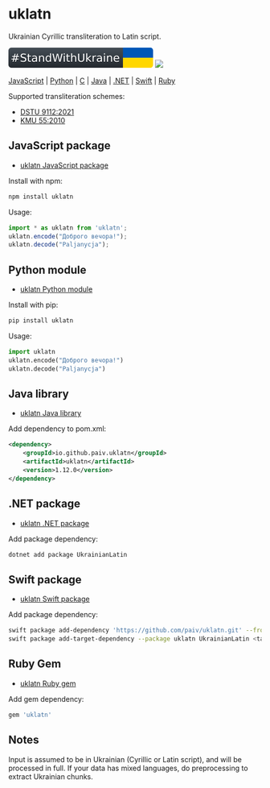 uklatn
==
Ukrainian Cyrillic transliteration to Latin script.

[![standwithukraine](docs/StandWithUkraine.svg)](https://ukrainewar.carrd.co/)
[![](https://github.com/paiv/uklatn/actions/workflows/test-builds.yml/badge.svg)](https://github.com/paiv/uklatn/actions)

[JavaScript](#javascript-package) | [Python](#python-module) | [C](c/) | [Java](#java-library) | [.NET](#net-package) | [Swift](#swift-package) | [Ruby](#ruby-gem)

Supported transliteration schemes:
- [DSTU 9112:2021](https://uk.wikipedia.org/wiki/ДСТУ_9112:2021)
- [KMU 55:2010](https://zakon.rada.gov.ua/laws/show/55-2010-п)


JavaScript package
--
- [uklatn JavaScript package](js/)

Install with npm:
```sh
npm install uklatn
```

Usage:
```js
import * as uklatn from 'uklatn';
uklatn.encode("Доброго вечора!");
uklatn.decode("Paljanycja");
```


Python module
--
- [uklatn Python module](python/)

Install with pip:
```sh
pip install uklatn
```

Usage:
```py
import uklatn
uklatn.encode("Доброго вечора!")
uklatn.decode("Paljanycja")
```


Java library
--
- [uklatn Java library](java/)

Add dependency to pom.xml:
```pom.xml
<dependency>
    <groupId>io.github.paiv.uklatn</groupId>
    <artifactId>uklatn</artifactId>
    <version>1.12.0</version>
</dependency>
```


.NET package
--
- [uklatn .NET package](csharp/)

Add package dependency:
```sh
dotnet add package UkrainianLatin
```


Swift package
--
- [uklatn Swift package](swift/)

Add package dependency:
```sh
swift package add-dependency 'https://github.com/paiv/uklatn.git' --from '1.0.0'
swift package add-target-dependency --package uklatn UkrainianLatin <target-name>
```


Ruby Gem
--
- [uklatn Ruby gem](ruby/)

Add gem dependency:
```ruby
gem 'uklatn'
```


Notes
--
Input is assumed to be in Ukrainian (Cyrillic or Latin script), and will be processed in full.
If your data has mixed languages, do preprocessing to extract Ukrainian chunks.

